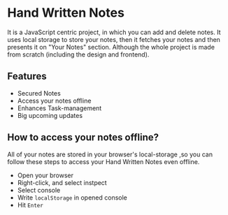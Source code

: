 # Hand Written Notes

It is a JavaScript centric project, in which you can add and delete notes. It uses local storage to store your notes, then it fetches your notes and then presents it on "Your Notes" section. Although the whole project is made from scratch (including the design and frontend).

## Features

- Secured Notes 
- Access your notes offline
- Enhances Task-management
- Big upcoming updates
## How to access your notes offline?

All of your notes are stored in your browser's local-storage ,so you can follow these steps to access your Hand Written Notes even offline.

- Open your browser
- Right-click, and select instpect
- Select console
- Write `localStorage` in opened console
- Hit `Enter`
